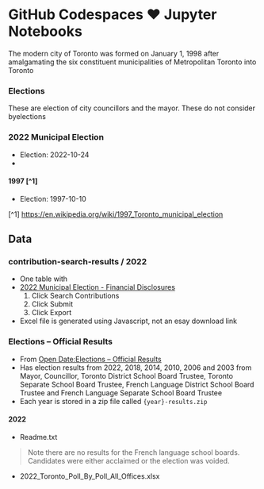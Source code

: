 # GitHub Codespaces ♥️ Jupyter Notebooks

The modern city of Toronto was formed on January 1, 1998 after amalgamating the six constituent municipalities of Metropolitan Toronto into Toronto

### Elections

These are election of city councillors and the mayor. These do not consider byelections

### 2022 Municipal Election
- Election: 2022-10-24
- 


#### 1997 [^1]
- Election: 1997-10-10


[^1] https://en.wikipedia.org/wiki/1997_Toronto_municipal_election


## Data

### contribution-search-results / 2022
- One table with 
- [2022 Municipal Election - Financial Disclosures](http://app.toronto.ca/EFD/jsf/main/main.xhtml?campaign=17)
    1. Click Search Contributions
    2. Click Submit
    3. Click Export
- Excel file is generated using Javascript, not an esay download link

### Elections – Official Results
- From [Open Date:Elections – Official Results](https://open.toronto.ca/dataset/election-results-official/)
- Has election results from 2022, 2018, 2014, 2010, 2006 and 2003 from Mayor, Councillor, Toronto District School Board Trustee, Toronto Separate School Board Trustee, French Language District School Board Trustee and French Language Separate School Board Trustee
- Each year is stored in a zip file called `{year}-results.zip`

#### 2022
- Readme.txt
> Note there are no results for the French language school boards. Candidates were either acclaimed or the election was voided.
- 2022_Toronto_Poll_By_Poll_All_Offices.xlsx
